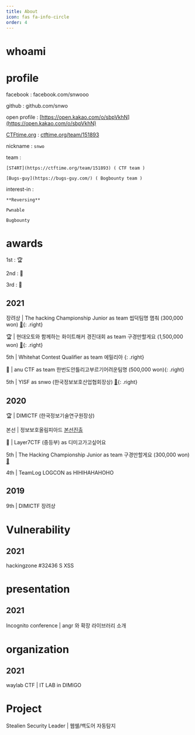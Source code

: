 ```yaml
---
title: About
icon: fas fa-info-circle
order: 4
---
```


# whoami

# profile

  facebook : facebook.com/snwooo

  github : github.com/snwo

  open profile : [https://open.kakao.com/o/sbpVkhN](https://open.kakao.com/o/sbpVkhN)

  [CTFtime.org](http://CTFtime.org) : [ctftime.org/team/151893](https://ctftime.org/team/151893)

  nickname : `snwo`

  team :

    [ST4RT](https://ctftime.org/team/151893) ( CTF team )

    [Bugs-guy](https://bugs-guy.com/) ( Bogbounty team )

  interest-in : 

    **Reversing**

    Pwnable

    Bugbounty

# awards

1st : 🏆

2nd : 🥈

3rd : 🥉

## 2021

장려상 | The hacking Championship Junior as team 씹덕팀명 몀춰 (300,000 won)  [📰](http://www.lecturernews.com/news/articleView.html?idxno=80638){: .right}

🏆       | 현대오토와 함께하는 화이트해커 경진대회 as team 구경만할게요 (1,500,000 won) [📰](https://zdnet.co.kr/view/?no=20211108170838){: .right}

5th      | Whitehat Contest Qualifier as team 에밀리아 {: .right}

🥈       | anu CTF as team 한번도안틀리고부르기어려운팀명 (500,000 won){: .right}

5th      | YISF as snwo (한국정보보호산업협회장상) [📰](https://www.boannews.com/media/view.asp?idx=100817){: .right}

## 2020

🏆       | DIMICTF (한국정보기술연구원장상)

본선    | 정보보호올림피아드 [본선진출](https://www.boannews.com/media/view.asp?idx=91520&kind=2)

🥈       | Layer7CTF (중등부) as 디미고가고싶어요

5th      | The Hacking Championship Junior as team 구경만할게요 (300,000 won) [📰](http://www.gailbo.com/default/index_view_page.php?part_idx=191&idx=296731)

4th      | TeamLog LOGCON as HIHIHAHAHOHO

## 2019

9th      | DIMICTF 장려상

# Vulnerability

## 2021

hackingzone #32436 S XSS

# presentation

## 2021

Incognito conference | angr 와 확장 라이브러리 소개

# organization

## 2021

waylab CTF | IT LAB in DIMIGO

# Project

Stealien Security Leader | 웹쉘/백도어 자동탐지
